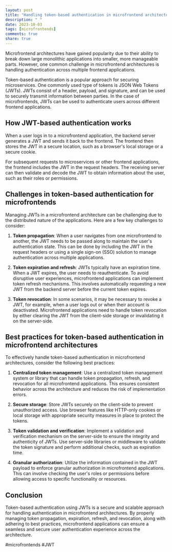 ```yaml
---
layout: post
title: "Handling token-based authentication in microfrontend architectures with JWTs"
description: " "
date: 2023-10-03
tags: [microfrontends]
comments: true
share: true
---
```


Microfrontend architectures have gained popularity due to their ability to break down large monolithic applications into smaller, more manageable parts. However, one common challenge in microfrontend architectures is handling authentication across multiple frontend applications. 

Token-based authentication is a popular approach for securing microservices. One commonly used type of tokens is JSON Web Tokens (JWTs). JWTs consist of a header, payload, and signature, and can be used to securely transmit information between parties. In the case of microfrontends, JWTs can be used to authenticate users across different frontend applications.

## How JWT-based authentication works

When a user logs in to a microfrontend application, the backend server generates a JWT and sends it back to the frontend. The frontend then stores the JWT in a secure location, such as a browser's local storage or a secure cookie.

For subsequent requests to microservices or other frontend applications, the frontend includes the JWT in the request headers. The receiving server can then validate and decode the JWT to obtain information about the user, such as their roles or permissions.

## Challenges in token-based authentication for microfrontends

Managing JWTs in a microfrontend architecture can be challenging due to the distributed nature of the applications. Here are a few key challenges to consider:

1. **Token propagation**: When a user navigates from one microfrontend to another, the JWT needs to be passed along to maintain the user's authentication state. This can be done by including the JWT in the request headers or using a single sign-on (SSO) solution to manage authentication across multiple applications.

2. **Token expiration and refresh**: JWTs typically have an expiration time. When a JWT expires, the user needs to reauthenticate. To avoid disruptive user experiences, microfrontend applications can implement token refresh mechanisms. This involves automatically requesting a new JWT from the backend server before the current token expires.

3. **Token revocation**: In some scenarios, it may be necessary to revoke a JWT, for example, when a user logs out or when their account is deactivated. Microfrontend applications need to handle token revocation by either clearing the JWT from the client-side storage or invalidating it on the server-side.

## Best practices for token-based authentication in microfrontend architectures

To effectively handle token-based authentication in microfrontend architectures, consider the following best practices:

1. **Centralized token management**: Use a centralized token management system or library that can handle token propagation, refresh, and revocation for all microfrontend applications. This ensures consistent behavior across the architecture and reduces the risk of implementation errors.

2. **Secure storage**: Store JWTs securely on the client-side to prevent unauthorized access. Use browser features like HTTP-only cookies or local storage with appropriate security measures in place to protect the tokens.

3. **Token validation and verification**: Implement a validation and verification mechanism on the server-side to ensure the integrity and authenticity of JWTs. Use server-side libraries or middleware to validate the token signature and perform additional checks, such as expiration time.

4. **Granular authorization**: Utilize the information contained in the JWT payload to enforce granular authorization in microfrontend applications. This can involve checking the user's roles or permissions before allowing access to specific functionality or resources.

## Conclusion

Token-based authentication using JWTs is a secure and scalable approach for handling authentication in microfrontend architectures. By properly managing token propagation, expiration, refresh, and revocation, along with adhering to best practices, microfrontend applications can ensure a seamless and secure user authentication experience across the architecture.

#microfrontends #JWT